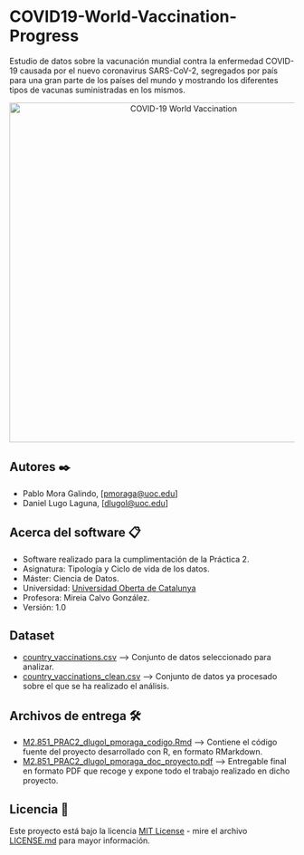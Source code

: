 # COVID19-World-Vaccination-Progress
Estudio de datos sobre la vacunación mundial contra la enfermedad COVID-19 causada por el nuevo coronavirus SARS-CoV-2, segregados por país para una gran parte de los países del mundo y mostrando los diferentes tipos de vacunas suministradas en los mismos.

<p align="center">
  <img width="600" src="https://image.freepik.com/vector-gratis/fondo-vacuna-coronavirus-realista-jeringa-mano_52683-55650.jpg" alt="COVID-19 World Vaccination">
</p>

## Autores ✒️
* Pablo Mora Galindo, [pmoraga@uoc.edu]
* Daniel Lugo Laguna, [dlugol@uoc.edu]

## Acerca del software 📋
* Software realizado para la cumplimentación de la Práctica 2.
* Asignatura: Tipología y Ciclo de vida de los datos.
* Máster: Ciencia de Datos.
* Universidad: [Universidad Oberta de Catalunya](https://www.uoc.edu/portal/ca/index.html)
* Profesora: Mireia Calvo González.
* Versión: 1.0

## Dataset 
* [country_vaccinations.csv](./data/country_vaccinations.csv) --> Conjunto de datos seleccionado para analizar.
* [country_vaccinations_clean.csv](./data/country_vaccinations_clean.csv) --> Conjunto de datos ya procesado sobre el que se ha realizado el análisis.

## Archivos de entrega 🛠️
* [M2.851_PRAC2_dlugol_pmoraga_codigo.Rmd](./code/M2.851_PRAC2_dlugol_pmoraga_codigo.Rmd) --> Contiene el código fuente del proyecto desarrollado con R, en formato RMarkdown.
* [M2.851_PRAC2_dlugol_pmoraga_doc_proyecto.pdf](./M2.851_PRAC2_dlugol_pmoraga_doc_proyecto.pdf) --> Entregable final en formato PDF que recoge y expone todo el trabajo realizado en dicho proyecto.

## Licencia 📄
Este proyecto está bajo la licencia [MIT License](http://opensource.org/licenses/mit-license.php) - mire el archivo [LICENSE.md](LICENSE.md) para mayor información.
